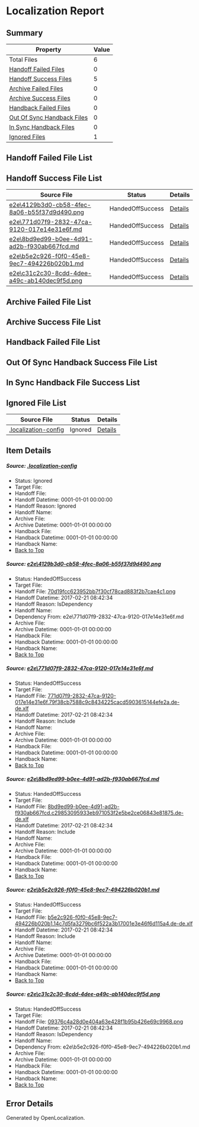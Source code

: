 # <a name='report-top'></a> Localization Report

## Summary
 Property | Value 
 -------- | ----- 
 Total Files | 6
[ Handoff Failed Files ](#handoff-failed-list)| 0
[ Handoff Success Files ](#handoff-success-list)| 5
[ Archive Failed Files ](#archive-failed-list)| 0
[ Archive Success Files ](#archive-success-list)| 0
[ Handback Failed Files ](#handback-failed-list)| 0
[ Out Of Sync Handback Files ](#outofsync-handback-success-list)| 0
[ In Sync Handback Files ](#insync-handback-success-list)| 0
[ Ignored Files ](#ignored-list)| 1

## <a name='handoff-failed-list'></a> Handoff Failed File List

## <a name='handoff-success-list'></a> Handoff Success File List
 Source File | Status | Details 
 ----------- | ------ | ------- 
 [e2e\4129b3d0-cb58-4fec-8a06-b55f37d9d490.png](https://github.com/OpenLocalizationTestOrg/ol-test4/blob/a4e1f2b4a00cb78883384b8930b45492bd94818c/e2e/4129b3d0-cb58-4fec-8a06-b55f37d9d490.png) | HandedOffSuccess | [Details](#70d19fcc623952bb7f30cf78cad883f2b7cae4c11)
 [e2e\771d07f9-2832-47ca-9120-017e14e31e6f.md](https://github.com/OpenLocalizationTestOrg/ol-test4/blob/a4e1f2b4a00cb78883384b8930b45492bd94818c/e2e/771d07f9-2832-47ca-9120-017e14e31e6f.md) | HandedOffSuccess | [Details](#baddb52966f9264505495ea2a1ff1b46f710d7292)
 [e2e\8bd9ed99-b0ee-4d91-ad2b-f930ab667fcd.md](https://github.com/OpenLocalizationTestOrg/ol-test4/blob/a4e1f2b4a00cb78883384b8930b45492bd94818c/e2e/8bd9ed99-b0ee-4d91-ad2b-f930ab667fcd.md) | HandedOffSuccess | [Details](#30ea422a0e026165dd7c5ef7323dfd7268f2e5bf3)
 [e2e\b5e2c926-f0f0-45e8-9ec7-494226b020b1.md](https://github.com/OpenLocalizationTestOrg/ol-test4/blob/a4e1f2b4a00cb78883384b8930b45492bd94818c/e2e/b5e2c926-f0f0-45e8-9ec7-494226b020b1.md) | HandedOffSuccess | [Details](#20f0340c673f0d6718b49cc78ae93b65eb29b89c4)
 [e2e\c31c2c30-8cdd-4dee-a49c-ab140dec9f5d.png](https://github.com/OpenLocalizationTestOrg/ol-test4/blob/a4e1f2b4a00cb78883384b8930b45492bd94818c/e2e/c31c2c30-8cdd-4dee-a49c-ab140dec9f5d.png) | HandedOffSuccess | [Details](#09376c4a28d0e404a63e428f1b95b426e69c99685)

## <a name='archive-failed-list'></a> Archive Failed File List

## <a name='archive-success-list'></a> Archive Success File List

## <a name='handback-failed-list'></a> Handback Failed File List

## <a name='outofsync-handback-success-list'></a> Out Of Sync Handback Success File List

## <a name='insync-handback-success-list'></a> In Sync Handback File Success List

## <a name='ignored-list'></a> Ignored File List
 Source File | Status | Details 
 ----------- | ------ | ------- 
 [.localization-config](https://github.com/OpenLocalizationTestOrg/ol-test4/blob/a4e1f2b4a00cb78883384b8930b45492bd94818c/.localization-config) | Ignored | [Details](#cb0632cf59c1387fc1742bfb9fa3c47f87e2e5c90)

## Item Details
##### <a name='cb0632cf59c1387fc1742bfb9fa3c47f87e2e5c90'></a> Source: [.localization-config](https://github.com/OpenLocalizationTestOrg/ol-test4/blob/a4e1f2b4a00cb78883384b8930b45492bd94818c/.localization-config)
* Status: Ignored
* Target File: 
* Handoff File: 
* Handoff Datetime: 0001-01-01 00:00:00
* Handoff Reason: Ignored
* Handoff Name: 
* Archive File: 
* Archive Datetime: 0001-01-01 00:00:00
* Handback File: 
* Handback Datetime: 0001-01-01 00:00:00
* Handback Name: 
* [Back to Top](#report-top)

##### <a name='70d19fcc623952bb7f30cf78cad883f2b7cae4c11'></a> Source: [e2e\4129b3d0-cb58-4fec-8a06-b55f37d9d490.png](https://github.com/OpenLocalizationTestOrg/ol-test4/blob/a4e1f2b4a00cb78883384b8930b45492bd94818c/e2e/4129b3d0-cb58-4fec-8a06-b55f37d9d490.png)
* Status: HandedOffSuccess
* Target File: 
* Handoff File: [70d19fcc623952bb7f30cf78cad883f2b7cae4c1.png](https://github.com/OpenLocalizationTestOrg/ol-test4-handoff/blob/de0037c528f9bb80c7a86ee201963a53c11d98fe/ol-handoff/OpenLocalizationTestOrg/ol-test4-dede/xinjiang/ht/70d19fcc623952bb7f30cf78cad883f2b7cae4c1.png)
* Handoff Datetime: 2017-02-21 08:42:34
* Handoff Reason: IsDependency
* Handoff Name: 
* Dependency From: e2e\771d07f9-2832-47ca-9120-017e14e31e6f.md
* Archive File: 
* Archive Datetime: 0001-01-01 00:00:00
* Handback File: 
* Handback Datetime: 0001-01-01 00:00:00
* Handback Name: 
* [Back to Top](#report-top)

##### <a name='baddb52966f9264505495ea2a1ff1b46f710d7292'></a> Source: [e2e\771d07f9-2832-47ca-9120-017e14e31e6f.md](https://github.com/OpenLocalizationTestOrg/ol-test4/blob/a4e1f2b4a00cb78883384b8930b45492bd94818c/e2e/771d07f9-2832-47ca-9120-017e14e31e6f.md)
* Status: HandedOffSuccess
* Target File: 
* Handoff File: [771d07f9-2832-47ca-9120-017e14e31e6f.79f38cb7588c9c8434225cacd5903615144efe2a.de-de.xlf](https://github.com/OpenLocalizationTestOrg/ol-test4-handoff/blob/de0037c528f9bb80c7a86ee201963a53c11d98fe/ol-handoff/OpenLocalizationTestOrg/ol-test4-dede/xinjiang/ht/771d07f9-2832-47ca-9120-017e14e31e6f.79f38cb7588c9c8434225cacd5903615144efe2a.de-de.xlf)
* Handoff Datetime: 2017-02-21 08:42:34
* Handoff Reason: Include
* Handoff Name: 
* Archive File: 
* Archive Datetime: 0001-01-01 00:00:00
* Handback File: 
* Handback Datetime: 0001-01-01 00:00:00
* Handback Name: 
* [Back to Top](#report-top)

##### <a name='30ea422a0e026165dd7c5ef7323dfd7268f2e5bf3'></a> Source: [e2e\8bd9ed99-b0ee-4d91-ad2b-f930ab667fcd.md](https://github.com/OpenLocalizationTestOrg/ol-test4/blob/a4e1f2b4a00cb78883384b8930b45492bd94818c/e2e/8bd9ed99-b0ee-4d91-ad2b-f930ab667fcd.md)
* Status: HandedOffSuccess
* Target File: 
* Handoff File: [8bd9ed99-b0ee-4d91-ad2b-f930ab667fcd.c29853095933eb971053f2e5be2ce06843e81875.de-de.xlf](https://github.com/OpenLocalizationTestOrg/ol-test4-handoff/blob/de0037c528f9bb80c7a86ee201963a53c11d98fe/ol-handoff/OpenLocalizationTestOrg/ol-test4-dede/xinjiang/ht/8bd9ed99-b0ee-4d91-ad2b-f930ab667fcd.c29853095933eb971053f2e5be2ce06843e81875.de-de.xlf)
* Handoff Datetime: 2017-02-21 08:42:34
* Handoff Reason: Include
* Handoff Name: 
* Archive File: 
* Archive Datetime: 0001-01-01 00:00:00
* Handback File: 
* Handback Datetime: 0001-01-01 00:00:00
* Handback Name: 
* [Back to Top](#report-top)

##### <a name='20f0340c673f0d6718b49cc78ae93b65eb29b89c4'></a> Source: [e2e\b5e2c926-f0f0-45e8-9ec7-494226b020b1.md](https://github.com/OpenLocalizationTestOrg/ol-test4/blob/a4e1f2b4a00cb78883384b8930b45492bd94818c/e2e/b5e2c926-f0f0-45e8-9ec7-494226b020b1.md)
* Status: HandedOffSuccess
* Target File: 
* Handoff File: [b5e2c926-f0f0-45e8-9ec7-494226b020b1.14c7d5fa3279bc6f522a3b17001e3e46f6d115a4.de-de.xlf](https://github.com/OpenLocalizationTestOrg/ol-test4-handoff/blob/de0037c528f9bb80c7a86ee201963a53c11d98fe/ol-handoff/OpenLocalizationTestOrg/ol-test4-dede/xinjiang/ht/b5e2c926-f0f0-45e8-9ec7-494226b020b1.14c7d5fa3279bc6f522a3b17001e3e46f6d115a4.de-de.xlf)
* Handoff Datetime: 2017-02-21 08:42:34
* Handoff Reason: Include
* Handoff Name: 
* Archive File: 
* Archive Datetime: 0001-01-01 00:00:00
* Handback File: 
* Handback Datetime: 0001-01-01 00:00:00
* Handback Name: 
* [Back to Top](#report-top)

##### <a name='09376c4a28d0e404a63e428f1b95b426e69c99685'></a> Source: [e2e\c31c2c30-8cdd-4dee-a49c-ab140dec9f5d.png](https://github.com/OpenLocalizationTestOrg/ol-test4/blob/a4e1f2b4a00cb78883384b8930b45492bd94818c/e2e/c31c2c30-8cdd-4dee-a49c-ab140dec9f5d.png)
* Status: HandedOffSuccess
* Target File: 
* Handoff File: [09376c4a28d0e404a63e428f1b95b426e69c9968.png](https://github.com/OpenLocalizationTestOrg/ol-test4-handoff/blob/de0037c528f9bb80c7a86ee201963a53c11d98fe/ol-handoff/OpenLocalizationTestOrg/ol-test4-dede/xinjiang/ht/09376c4a28d0e404a63e428f1b95b426e69c9968.png)
* Handoff Datetime: 2017-02-21 08:42:34
* Handoff Reason: IsDependency
* Handoff Name: 
* Dependency From: e2e\b5e2c926-f0f0-45e8-9ec7-494226b020b1.md
* Archive File: 
* Archive Datetime: 0001-01-01 00:00:00
* Handback File: 
* Handback Datetime: 0001-01-01 00:00:00
* Handback Name: 
* [Back to Top](#report-top)


## Error Details

Generated by OpenLocalization.
